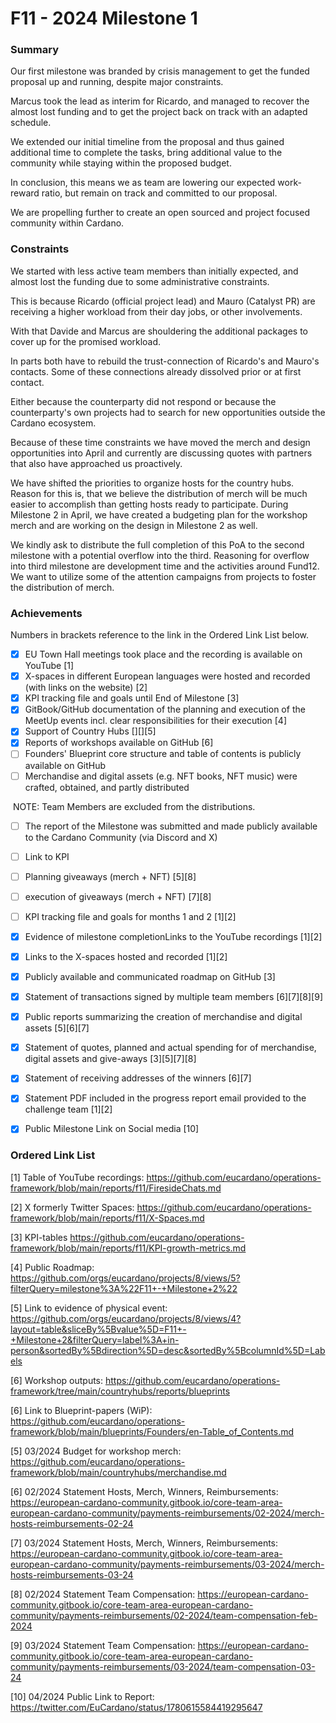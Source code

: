 # F11 - 2024 Milestone 1


### Summary

Our first milestone was branded by crisis management to get the funded proposal up and running, despite major constraints.  

Marcus took the lead as interim for Ricardo, and managed to recover the almost lost funding and to get the project back on track with an adapted schedule. 

We extended our initial timeline from the proposal and thus gained additional time to complete the tasks, bring additional value to the community while staying within the proposed budget.  

In conclusion, this means we as team are lowering our expected work-reward ratio, but remain on track and committed to our proposal.  

We are propelling further to create an open sourced and project focused community within Cardano.  


### Constraints

We started with less active team members than initially expected, and almost lost the funding due to some administrative constraints.  

This is because Ricardo (official project lead) and Mauro (Catalyst PR) are receiving a higher workload from their day jobs, or other involvements.  

With that Davide and Marcus are shouldering the additional packages to cover up for the promised workload.  

In parts both have to rebuild the trust-connection of Ricardo's and Mauro's contacts. Some of these connections already dissolved prior or at first contact.  

Either because the counterparty did not respond or because the counterparty's own projects had to search for new opportunities outside the Cardano ecosystem.  

Because of these time constraints we have moved the merch and design opportunities into April and currently are discussing quotes with partners that also have approached us proactively.  

We have shifted the priorities to organize hosts for the country hubs. Reason for this is, that we believe the distribution of merch will be much easier to accomplish than getting hosts ready to participate. During Milestone 2 in April, we have created a budgeting plan for the workshop merch and are working on the design in Milestone 2 as well.

We kindly ask to distribute the full completion of this PoA to the second milestone with a potential overflow into the third. Reasoning for overflow into third milestone are development time and the activities around Fund12. We want to utilize some of the attention campaigns from projects to foster the distribution of merch.


### Achievements

Numbers in brackets reference to the link in the Ordered Link List below.

- [x] EU Town Hall meetings took place and the recording is available on YouTube [1]
- [x] X-spaces in different European languages were hosted and recorded (with links on the website) [2]
- [x] KPI tracking file and goals until End of Milestone [3]
- [x] GitBook/GitHub documentation of the planning and execution of the MeetUp events incl. clear responsibilities for their execution  [4] 
- [x] Support of Country Hubs [][][5] 
- [x] Reports of workshops available on GitHub [6] 
- [ ] Founders' Blueprint core structure and table of contents is publicly available on GitHub
- [ ] Merchandise and digital assets (e.g. NFT books, NFT music) were crafted, obtained, and partly distributed

​		 NOTE: Team Members are excluded from the distributions.

- [ ] The report of the Milestone was submitted and made publicly available to the Cardano Community (via Discord and X) 
- [ ] Link to KPI 
- [ ] Planning giveaways (merch + NFT) [5][8]
- [ ] execution of giveaways (merch + NFT) [7][8]
- [ ] KPI tracking file and goals for months 1 and 2 [1][2]
- [x] Evidence of milestone completionLinks to the YouTube recordings [1][2]
- [x] Links to the X-spaces hosted and recorded [1][2]
- [x] Publicly available and communicated roadmap on GitHub [3]
- [x] Statement of transactions signed by multiple team members [6][7][8][9]
- [x] Public reports summarizing the creation of merchandise and digital assets [5][6][7]
- [x] Statement of quotes, planned and actual spending for of merchandise, digital assets and give-aways [3][5][7][8]
- [x] Statement of receiving addresses of the winners [6][7]
- [x] Statement PDF included in the progress report email provided to the challenge team [1][2]
- [x] Public Milestone Link on Social media [10]


### Ordered Link List

[1] Table of YouTube recordings: https://github.com/eucardano/operations-framework/blob/main/reports/f11/FiresideChats.md

[2] X formerly Twitter Spaces: https://github.com/eucardano/operations-framework/blob/main/reports/f11/X-Spaces.md

[3] KPI-tables https://github.com/eucardano/operations-framework/blob/main/reports/f11/KPI-growth-metrics.md

[4] Public Roadmap: https://github.com/orgs/eucardano/projects/8/views/5?filterQuery=milestone%3A%22F11+-+Milestone+2%22

[5] Link to evidence of physical event: https://github.com/orgs/eucardano/projects/8/views/4?layout=table&sliceBy%5Bvalue%5D=F11+-+Milestone+2&filterQuery=label%3A+in-person&sortedBy%5Bdirection%5D=desc&sortedBy%5BcolumnId%5D=Labels

[6] Workshop outputs: https://github.com/eucardano/operations-framework/tree/main/countryhubs/reports/blueprints

[6] Link to Blueprint-papers (WiP): https://github.com/eucardano/operations-framework/blob/main/blueprints/Founders/en-Table_of_Contents.md  

[5] 03/2024 Budget for workshop merch: https://github.com/eucardano/operations-framework/blob/main/countryhubs/merchandise.md

[6] 02/2024 Statement Hosts, Merch, Winners, Reimbursements: https://european-cardano-community.gitbook.io/core-team-area-european-cardano-community/payments-reimbursements/02-2024/merch-hosts-reimbursements-02-24

[7] 03/2024 Statement Hosts, Merch, Winners, Reimbursements: https://european-cardano-community.gitbook.io/core-team-area-european-cardano-community/payments-reimbursements/03-2024/merch-hosts-reimbursements-03-24

[8] 02/2024 Statement Team Compensation: https://european-cardano-community.gitbook.io/core-team-area-european-cardano-community/payments-reimbursements/02-2024/team-compensation-feb-2024  

[9] 03/2024 Statement Team Compensation: https://european-cardano-community.gitbook.io/core-team-area-european-cardano-community/payments-reimbursements/03-2024/team-compensation-03-24

[10] 04/2024 Public Link to Report: https://twitter.com/EuCardano/status/1780615584419295647
